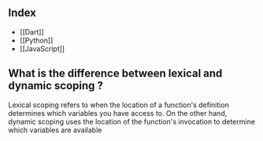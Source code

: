 
## Index
- [[Dart]]
- [[Python]]
- [[JavaScript]]

## What is the difference between lexical and dynamic scoping ?

Lexical scoping refers to when the location of a function's definition determines which variables you have access to. On the other hand, dynamic scoping uses the location of the function's invocation to determine which variables are available

